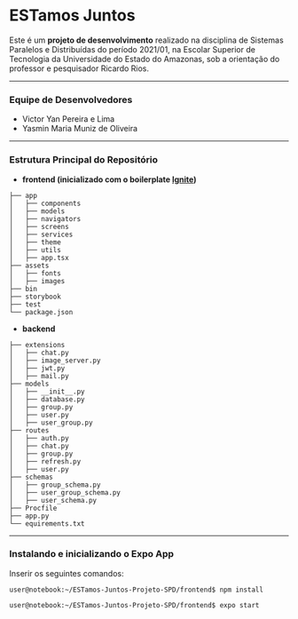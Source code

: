 # ESTamos Juntos
Este é um **projeto de desenvolvimento** realizado na disciplina de Sistemas Paralelos e Distribuídas do período 2021/01, na Escolar Superior de Tecnologia da Universidade do Estado do Amazonas, sob a orientação do professor e pesquisador Ricardo Rios.

---
### Equipe de Desenvolvedores
- Victor Yan Pereira e Lima
- Yasmin Maria Muniz de Oliveira

---
### Estrutura Principal do Repositório
- **frontend (inicializado com o boilerplate [Ignite](https://github.com/infinitered/ignite))**
```
├── app
│   ├── components
│   ├── models
│   ├── navigators
│   ├── screens
│   ├── services
│   ├── theme
│   ├── utils
│   ├── app.tsx
├── assets
│   ├── fonts
│   ├── images
├── bin
├── storybook
├── test
└── package.json
```
- **backend**
```
├── extensions
│   ├── chat.py
│   ├── image_server.py
│   ├── jwt.py
│   ├── mail.py
├── models
│   ├── __init__.py
│   ├── database.py
│   ├── group.py
│   ├── user.py
│   ├── user_group.py 
├── routes
│   ├── auth.py
│   ├── chat.py
│   ├── group.py
│   ├── refresh.py
│   ├── user.py
├── schemas
│   ├── group_schema.py
│   ├── user_group_schema.py
│   ├── user_schema.py 
├── Procfile
├── app.py
└── equirements.txt
```

---
### Instalando e inicializando o Expo App
Inserir os seguintes comandos:
```console
user@notebook:~/ESTamos-Juntos-Projeto-SPD/frontend$ npm install
```
```console
user@notebook:~/ESTamos-Juntos-Projeto-SPD/frontend$ expo start
```

